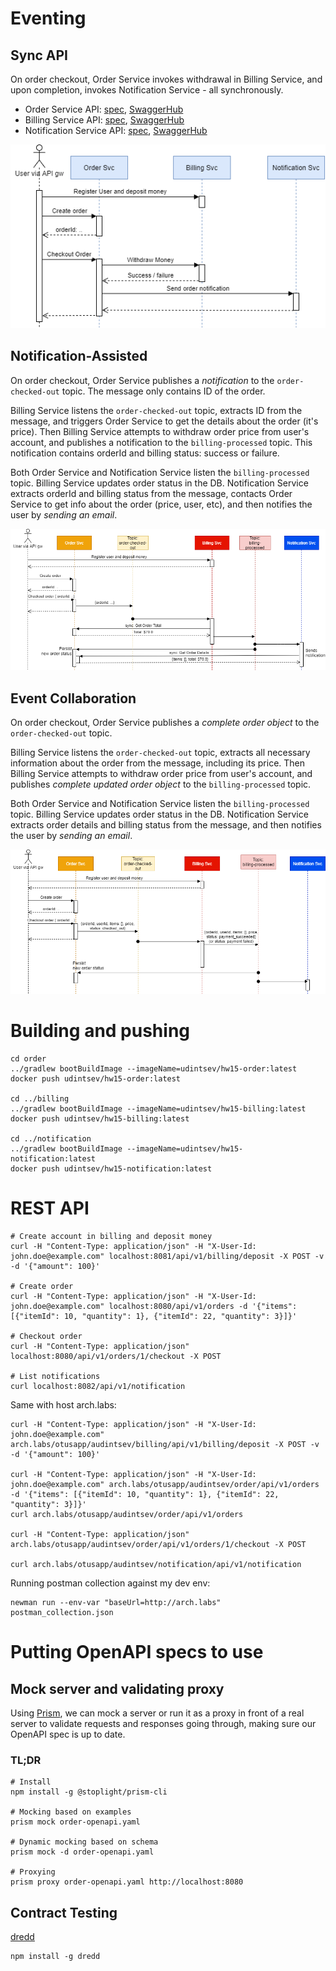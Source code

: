 # Eventing


## Sync API

On order checkout, Order Service invokes withdrawal in Billing Service, and upon completion, invokes Notification Service - all synchronously.

* Order Service API: [spec](README.assets/sync-api/order.oas3.yaml), [SwaggerHub](https://app.swaggerhub.com/apis/audintsev/orders-service_sync_api/0.1.0)
* Billing Service API: [spec](README.assets/sync-api/billing.oas3.yaml), [SwaggerHub](https://app.swaggerhub.com/apis/audintsev/billing-service_sync_api/0.1.0)
* Notification Service API: [spec](README.assets/sync-api/notification.oas3.yaml), [SwaggerHub](https://app.swaggerhub.com/apis/audintsev/notification-service_sync_api/0.1.0)

![Sync API diagram](README.assets/sync-api/sequence.png)

## Notification-Assisted

On order checkout, Order Service publishes a *notification* to the `order-checked-out` topic. The message only contains ID of the order.

Billing Service listens the `order-checked-out` topic, extracts ID from the message, and triggers Order Service to get the details about the order (it's price).
Then Billing Service attempts to withdraw order price from user's account, and publishes a notification to the `billing-processed` topic.
This notification contains orderId and billing status: success or failure.

Both Order Service and Notification Service listen the `billing-processed` topic.
Billing Service updates order status in the DB.
Notification Service extracts orderId and billing status from the message, contacts Order Service to get info about the order (price, user, etc),
and then notifies the user by _sending an email_.

![Notification-assisted diagram](README.assets/notification-assisted/sequence.png)

## Event Collaboration

On order checkout, Order Service publishes a *complete order object* to the `order-checked-out` topic.

Billing Service listens the `order-checked-out` topic, extracts all necessary information about the order from the message, including its price.
Then Billing Service attempts to withdraw order price from user's account, and publishes *complete updated order object* to the `billing-processed` topic.

Both Order Service and Notification Service listen the `billing-processed` topic.
Billing Service updates order status in the DB.
Notification Service extracts order details and billing status from the message, and then notifies the user by _sending an email_.

![Event Collaboration diagram](README.assets/event-collaboration/sequence.png)


# Building and pushing

```
cd order
../gradlew bootBuildImage --imageName=udintsev/hw15-order:latest
docker push udintsev/hw15-order:latest

cd ../billing
../gradlew bootBuildImage --imageName=udintsev/hw15-billing:latest
docker push udintsev/hw15-billing:latest

cd ../notification
../gradlew bootBuildImage --imageName=udintsev/hw15-notification:latest
docker push udintsev/hw15-notification:latest

```

# REST API

```shell
# Create account in billing and deposit money
curl -H "Content-Type: application/json" -H "X-User-Id: john.doe@example.com" localhost:8081/api/v1/billing/deposit -X POST -v -d '{"amount": 100}'

# Create order
curl -H "Content-Type: application/json" -H "X-User-Id: john.doe@example.com" localhost:8080/api/v1/orders -d '{"items": [{"itemId": 10, "quantity": 1}, {"itemId": 22, "quantity": 3}]}'

# Checkout order
curl -H "Content-Type: application/json" localhost:8080/api/v1/orders/1/checkout -X POST

# List notifications
curl localhost:8082/api/v1/notification
```

Same with host arch.labs:
```shell
curl -H "Content-Type: application/json" -H "X-User-Id: john.doe@example.com" arch.labs/otusapp/audintsev/billing/api/v1/billing/deposit -X POST -v -d '{"amount": 100}'

curl -H "Content-Type: application/json" -H "X-User-Id: john.doe@example.com" arch.labs/otusapp/audintsev/order/api/v1/orders -d '{"items": [{"itemId": 10, "quantity": 1}, {"itemId": 22, "quantity": 3}]}'
curl arch.labs/otusapp/audintsev/order/api/v1/orders

curl -H "Content-Type: application/json" arch.labs/otusapp/audintsev/order/api/v1/orders/1/checkout -X POST

curl arch.labs/otusapp/audintsev/notification/api/v1/notification
```

Running postman collection against my dev env:

```shell
newman run --env-var "baseUrl=http://arch.labs" postman_collection.json
```

# Putting OpenAPI specs to use

## Mock server and validating proxy

Using [Prism](https://meta.stoplight.io/docs/prism/docs/getting-started/01-installation.md), we can
mock a server or run it as a proxy in front of a real server to validate
requests and responses going through, making sure our OpenAPI spec is up to date.

### TL;DR

```shell
# Install
npm install -g @stoplight/prism-cli

# Mocking based on examples
prism mock order-openapi.yaml

# Dynamic mocking based on schema
prism mock -d order-openapi.yaml

# Proxying
prism proxy order-openapi.yaml http://localhost:8080
```

## Contract Testing

[dredd](https://dredd.org/en/latest/index.html)

```shell
npm install -g dredd
```
